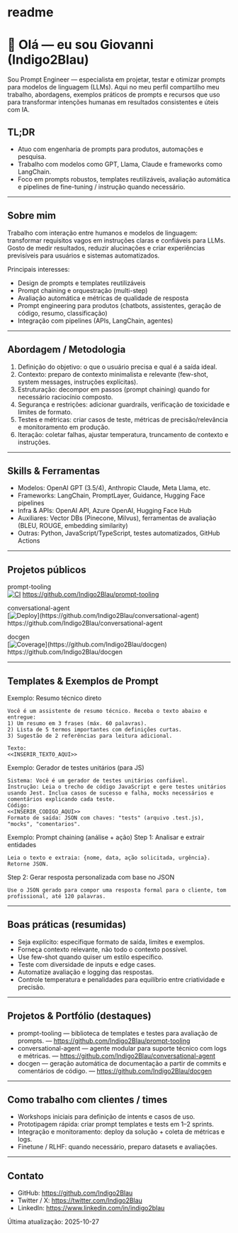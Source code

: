 # readme
# 👋 Olá — eu sou Giovanni (Indigo2Blau)

Sou Prompt Engineer — especialista em projetar, testar e otimizar prompts para modelos de linguagem (LLMs). Aqui no meu perfil compartilho meu trabalho, abordagens, exemplos práticos de prompts e recursos que uso para transformar intenções humanas em resultados consistentes e úteis com IA.

## TL;DR
- Atuo com engenharia de prompts para produtos, automações e pesquisa.
- Trabalho com modelos como GPT, Llama, Claude e frameworks como LangChain.
- Foco em prompts robustos, templates reutilizáveis, avaliação automática e pipelines de fine-tuning / instrução quando necessário.

---

## Sobre mim
Trabalho com interação entre humanos e modelos de linguagem: transformar requisitos vagos em instruções claras e confiáveis para LLMs. Gosto de medir resultados, reduzir alucinações e criar experiências previsíveis para usuários e sistemas automatizados.

Principais interesses:
- Design de prompts e templates reutilizáveis
- Prompt chaining e orquestração (multi-step)
- Avaliação automática e métricas de qualidade de resposta
- Prompt engineering para produtos (chatbots, assistentes, geração de código, resumo, classificação)
- Integração com pipelines (APIs, LangChain, agentes)

---

## Abordagem / Metodologia
1. Definição do objetivo: o que o usuário precisa e qual é a saída ideal.
2. Contexto: preparo de contexto minimalista e relevante (few-shot, system messages, instruções explícitas).
3. Estruturação: decompor em passos (prompt chaining) quando for necessário raciocínio composto.
4. Segurança e restrições: adicionar guardrails, verificação de toxicidade e limites de formato.
5. Testes e métricas: criar casos de teste, métricas de precisão/relevância e monitoramento em produção.
6. Iteração: coletar falhas, ajustar temperatura, truncamento de contexto e instruções.

---

## Skills & Ferramentas
- Modelos: OpenAI GPT (3.5/4), Anthropic Claude, Meta Llama, etc.
- Frameworks: LangChain, PromptLayer, Guidance, Hugging Face pipelines
- Infra & APIs: OpenAI API, Azure OpenAI, Hugging Face Hub
- Auxiliares: Vector DBs (Pinecone, Milvus), ferramentas de avaliação (BLEU, ROUGE, embedding similarity)
- Outras: Python, JavaScript/TypeScript, testes automatizados, GitHub Actions

---

## Projetos públicos
prompt-tooling  
[![CI]((https://media3.giphy.com/media/v1.Y2lkPTc5MGI3NjExN2ZtZm9qN2VwaWV0bThicDJubzJxZHM5eGd4emlvZGxjN3J6Z3V1MSZlcD12MV9pbnRlcm5hbF9naWZfYnlfaWQmY3Q9Zw/7ydUQC0CC2cNVtcrYH/giphy.gif))](https://github.com/Indigo2Blau/prompt-tooling) 
https://github.com/Indigo2Blau/prompt-tooling

conversational-agent  
[![Deploy]([https://media.giphy.com/media/3oEjI6SIIHBdRxXI40/giphy.gif](https://media0.giphy.com/media/v1.Y2lkPTc5MGI3NjExbmRmOHlzZHduMGh5bzVmeTF4dXJrNmI0bTNlMmR2cjk1NXdycnR4YSZlcD12MV9pbnRlcm5hbF9naWZfYnlfaWQmY3Q9Zw/CVtNe84hhYF9u/giphy.gif))](https://github.com/Indigo2Blau/conversational-agent)  
https://github.com/Indigo2Blau/conversational-agent

docgen  
[![Coverage]([https://media.giphy.com/media/l0HlQ7LRalxC6p8Ew/giphy.gif](https://media2.giphy.com/media/v1.Y2lkPTc5MGI3NjExaXlqMzRhaTlzcW0yZ3ZkMDRnNHFndHNlY2VpNzczcnNmMHF5ZXBiMiZlcD12MV9pbnRlcm5hbF9naWZfYnlfaWQmY3Q9Zw/TEG31yxFAmJShqkcV3/giphy.gif))](https://github.com/Indigo2Blau/docgen) 
https://github.com/Indigo2Blau/docgen

---

## Templates & Exemplos de Prompt
Exemplo: Resumo técnico direto
```
Você é um assistente de resumo técnico. Receba o texto abaixo e entregue:
1) Um resumo em 3 frases (máx. 60 palavras).
2) Lista de 5 termos importantes com definições curtas.
3) Sugestão de 2 referências para leitura adicional.

Texto:
<<INSERIR_TEXTO_AQUI>>
```

Exemplo: Gerador de testes unitários (para JS)
```
Sistema: Você é um gerador de testes unitários confiável.
Instrução: Leia o trecho de código JavaScript e gere testes unitários usando Jest. Inclua casos de sucesso e falha, mocks necessários e comentários explicando cada teste.
Código:
<<INSERIR_CODIGO_AQUI>>
Formato de saída: JSON com chaves: "tests" (arquivo .test.js), "mocks", "comentarios".
```

Exemplo: Prompt chaining (análise + ação)
Step 1: Analisar e extrair entidades
```
Leia o texto e extraia: {nome, data, ação solicitada, urgência}. Retorne JSON.
```
Step 2: Gerar resposta personalizada com base no JSON
```
Use o JSON gerado para compor uma resposta formal para o cliente, tom profissional, até 120 palavras.
```

---

## Boas práticas (resumidas)
- Seja explícito: especifique formato de saída, limites e exemplos.
- Forneça contexto relevante, não todo o contexto possível.
- Use few-shot quando quiser um estilo específico.
- Teste com diversidade de inputs e edge cases.
- Automatize avaliação e logging das respostas.
- Controle temperatura e penalidades para equilíbrio entre criatividade e precisão.

---

## Projetos & Portfólio (destaques)
- prompt-tooling — biblioteca de templates e testes para avaliação de prompts. — https://github.com/Indigo2Blau/prompt-tooling
- conversational-agent — agente modular para suporte técnico com logs e métricas. — https://github.com/Indigo2Blau/conversational-agent
- docgen — geração automática de documentação a partir de commits e comentários de código. — https://github.com/Indigo2Blau/docgen

---

## Como trabalho com clientes / times
- Workshops iniciais para definição de intents e casos de uso.
- Prototipagem rápida: criar prompt templates e tests em 1–2 sprints.
- Integração e monitoramento: deploy da solução + coleta de métricas e logs.
- Finetune / RLHF: quando necessário, preparo datasets e avaliações.

---

## Contato
- GitHub: https://github.com/Indigo2Blau
- Twitter / X: https://twitter.com/Indigo2Blau
- LinkedIn: https://www.linkedin.com/in/indigo2blau

Última atualização: 2025-10-27
